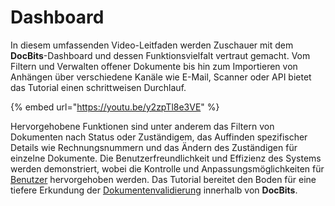 # Dashboard

In diesem umfassenden Video-Leitfaden werden Zuschauer mit dem **DocBits**-Dashboard und dessen Funktionsvielfalt vertraut gemacht. Vom Filtern und Verwalten offener Dokumente bis hin zum Importieren von Anhängen über verschiedene Kanäle wie E-Mail, Scanner oder API bietet das Tutorial einen schrittweisen Durchlauf.

{% embed url="https://youtu.be/y2zpTl8e3VE" %}

Hervorgehobene Funktionen sind unter anderem das Filtern von Dokumenten nach Status oder Zuständigem, das Auffinden spezifischer Details wie Rechnungsnummern und das Ändern des Zuständigen für einzelne Dokumente. Die Benutzerfreundlichkeit und Effizienz des Systems werden demonstriert, wobei die Kontrolle und Anpassungsmöglichkeiten für [Benutzer](../../admin-section/settings/global-settings/groups-users-and-permissions/) hervorgehoben werden. Das Tutorial bereitet den Boden für eine tiefere Erkundung der [Dokumentenvalidierung](../../end-user-and-partner-section/end-user-section/validation-screen/) innerhalb von **DocBits**.
